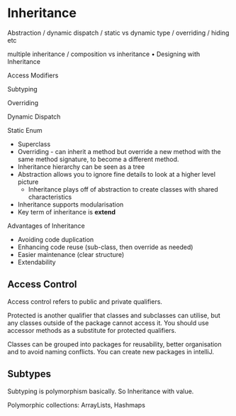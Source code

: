 # Inheritance

Abstraction / dynamic dispatch / static vs dynamic type / overriding / hiding etc

multiple inheritance / composition vs inheritance • Designing with Inheritance



Access Modifiers

Subtyping

Overriding

Dynamic Dispatch

Static Enum





* Superclass
* Overriding - can inherit a method but override a new method with the same method signature,  to become a different method.
* Inheritance hierarchy can be seen as a tree
* Abstraction allows you to ignore fine details to look at a higher level picture
  * Inheritance plays off of abstraction to create classes with shared characteristics
* Inheritance supports modularisation
* Key term of inheritance is **extend**

Advantages of Inheritance

* Avoiding code duplication
* Enhancing code reuse (sub-class, then override as needed)
* Easier maintenance (clear structure)
* Extendability

## Access Control

Access control refers to public and private qualifiers.

Protected is another qualifier that classes and subclasses can utilise, but any classes outside of the package cannot access it. You should use accessor methods as a substitute for protected qualifiers.



Classes can be grouped into packages for reusability, better organisation and to avoid naming conflicts. You can create new packages in intelliJ.

## Subtypes

Subtyping is polymorphism basically. So Inheritance with value.

Polymorphic collections: ArrayLists, Hashmaps

